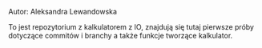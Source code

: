 Autor: Aleksandra Lewandowska


To jest repozytorium z kalkulatorem z IO,
znajdują się tutaj pierwsze próby dotyczące commitów i branchy a także funkcje tworzące kalkulator.

